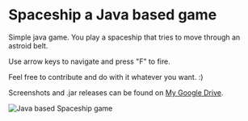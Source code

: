 Spaceship a Java based game
===========================

Simple java game. You play a spaceship that tries to move through an astroid belt.

Use arrow keys to navigate and press "F" to fire.

Feel free to contribute and do with it whatever you want. :)

Screenshots and .jar releases can be found on [My Google Drive](https://drive.google.com/folderview?id=0B0CuY3hZAsSIb2U1UEx2aGRaelE&usp=sharing).

![Java based Spaceship game](https://drive.google.com/file/d/0B0CuY3hZAsSIbm9vcGtrTXctMVk/edit?usp=sharing)

